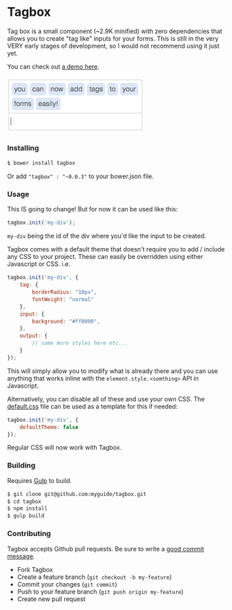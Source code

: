 # Tagbox

Tag box is a small component (~2.9K minified) with zero dependencies
that allows you to create "tag like" inputs for your forms. This is
still in the very VERY early stages of development, so I would not
recommend using it just yet.

You can check out [a demo here](https://jsfiddle.net/o4cc8cnd/2/).

![tagbox](https://raw.githubusercontent.com/myguide/tagbox/master/images/demo.png)

### Installing

```bash
$ bower install tagbox
```

Or add `"tagbox" : "~0.0.3"` to your bower.json file.

### Usage
This IS going to change! But for now it can be used like this:

```javascript
tagbox.init('my-div');
```
`my-div` being the id of the div where you'd like the input
to be created.

Tagbox comes with a default theme that doesn't require you to add / include
any CSS to your project. These can easily be overridden using either Javascript
or CSS. i.e.

```javascript
tagbox.init('my-div', {
	tag: {
		borderRadius: "10px",
		fontWeight: "normal"
	},
	input: {
		background: "#ff0000",
	},
	output: {
		// some more styles here etc...
	}
});
```

This will simply allow you to modify what is already there and you can use
anything that works inline with the `element.style.<somthing>` API in Javascript.

Alternatively, you can disable all of these and use your own CSS. The
[default.css](https://github.com/myguide/tagbox/blob/master/default.css) file can
be used as a template for this if needed:

```javascript
tagbox.init('my-div', {
	defaultTheme: false
});
```

Regular CSS will now work with Tagbox.

### Building

Requires [Gulp](https://github.com/gulpjs/gulp) to build.

```bash
$ git clone git@github.com:myguide/tagbox.git
$ cd tagbox
$ npm install
$ gulp build
```

### Contributing

Tagbox accepts Github pull requests. Be sure to write a
[good commit message](http://chris.beams.io/posts/git-commit/).

  - Fork Tagbox
  - Create a feature branch (`git checkout -b my-feature`)
  - Commit your changes (`git commit`)
  - Push to your feature branch (`git push origin my-feature`)
  - Create new pull request
